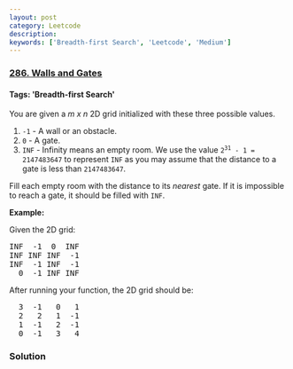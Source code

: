 ```yaml
---
layout: post
category: Leetcode
description: 
keywords: ['Breadth-first Search', 'Leetcode', 'Medium']
---
```

### [286. Walls and Gates](https://leetcode.com/problems/walls-and-gates)

#### Tags: 'Breadth-first Search'

<div class="content__u3I1 question-content__JfgR"><div><p>You are given a <i>m x n</i> 2D grid initialized with these three possible values.</p>
<ol>
<li><code>-1</code> - A wall or an obstacle.</li>
<li><code>0</code> - A gate.</li>
<li><code>INF</code> - Infinity means an empty room. We use the value <code>2<sup>31</sup> - 1 = 2147483647</code> to represent <code>INF</code> as you may assume that the distance to a gate is less than <code>2147483647</code>.</li>
</ol>
<p>Fill each empty room with the distance to its <i>nearest</i> gate. If it is impossible to reach a gate, it should be filled with <code>INF</code>.</p>
<p><strong>Example: </strong></p>
<p>Given the 2D grid:</p>
<pre>INF  -1  0  INF
INF INF INF  -1
INF  -1 INF  -1
  0  -1 INF INF
</pre>
<p>After running your function, the 2D grid should be:</p>
<pre>  3  -1   0   1
  2   2   1  -1
  1  -1   2  -1
  0  -1   3   4
</pre>
</div></div>

### Solution
